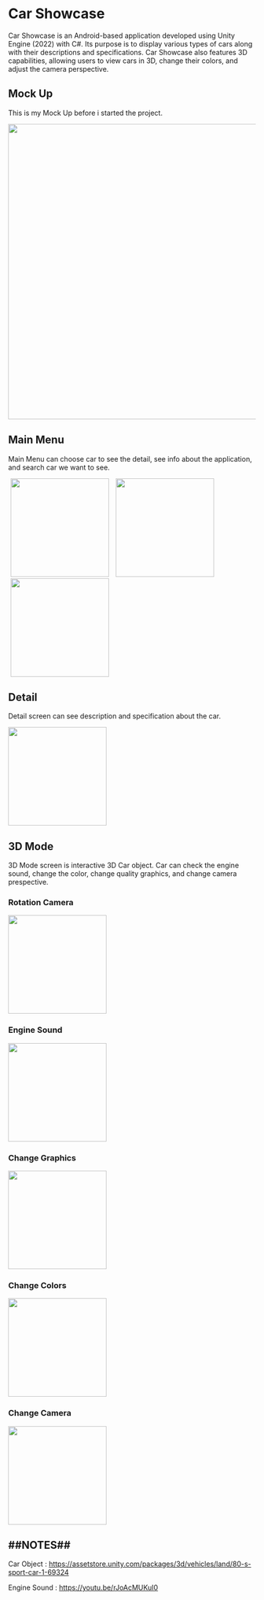 # Car Showcase
Car Showcase is an Android-based application developed using Unity Engine (2022) with C#. Its purpose is to display various types of cars along with their descriptions and specifications. Car Showcase also features 3D capabilities, allowing users to view cars in 3D, change their colors, and adjust the camera perspective.

## Mock Up
This is my Mock Up before i started the project.

<img src="https://github.com/user-attachments/assets/c1553016-7195-4ed2-ae16-50bd6e1d512f" width="600"/>

## Main Menu
Main Menu can choose car to see the detail, see info about the application, and search car we want to see.

<img src="https://github.com/user-attachments/assets/d8c3f9ec-778b-4839-b932-78ef66db9c1b" width="200" hspace="5"/>
<img src="https://github.com/user-attachments/assets/bbe285f5-e039-442c-8490-2384c97f25a0" width="200" hspace="5"/>
<img src="https://github.com/user-attachments/assets/61f12276-21fc-4244-91c1-efc9a38942da" width="200" hspace="5"/>

## Detail
Detail screen can see description and specification about the car.

<img src="https://github.com/user-attachments/assets/b04d43fd-feaa-4ce8-9cfe-eae2daea1be4" width="200" />

## 3D Mode
3D Mode screen is interactive 3D Car object. Car can check the engine sound, change the color, change quality graphics, and change camera prespective.

### Rotation Camera
<img src="https://github.com/user-attachments/assets/c1cbecd8-9d9d-4db9-8065-edbcbcb3a66d" width="200" />

### Engine Sound
<img src="https://github.com/user-attachments/assets/ad2655af-ce33-473a-bdc5-da69820c1286" width="200" />

### Change Graphics
<img src="https://github.com/user-attachments/assets/3e42dc98-f5f1-4531-ad1c-52be9db87c27" width="200" />

### Change Colors
<img src="https://github.com/user-attachments/assets/1e492f62-9ac7-433e-b134-cf4065c44bd8" width="200" />

### Change Camera
<img src="https://github.com/user-attachments/assets/8a5eae8d-98df-4ac9-be44-8daafc580a4c" width="200" />

## ##NOTES##
Car Object : https://assetstore.unity.com/packages/3d/vehicles/land/80-s-sport-car-1-69324

Engine Sound : https://youtu.be/rJoAcMUKuI0
